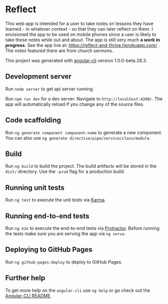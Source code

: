 # Reflect

This web app is intended for a user to take notes on lessons they have learned - in whatever context - so that they can later reflect on them. I envisioned the app to be used on mobile phones since a user is likely to take these notes while out and about. The app is still very much **a work in progress**. See the app live at: https://reflect-and-thrive.herokuapp.com/ . The notes featured there are from church sermons.

This project was generated with [angular-cli](https://github.com/angular/angular-cli) version 1.0.0-beta.28.3.

## Development server
Run `node server` to get api server running.

Run `npm run dev` for a dev server. Navigate to `http://localhost:4200/`. The app will automatically reload if you change any of the source files.


## Code scaffolding

Run `ng generate component component-name` to generate a new component. You can also use `ng generate directive/pipe/service/class/module`.

## Build

Run `ng build` to build the project. The build artifacts will be stored in the `dist/` directory. Use the `-prod` flag for a production build.

## Running unit tests

Run `ng test` to execute the unit tests via [Karma](https://karma-runner.github.io).

## Running end-to-end tests

Run `ng e2e` to execute the end-to-end tests via [Protractor](http://www.protractortest.org/).
Before running the tests make sure you are serving the app via `ng serve`.

## Deploying to GitHub Pages

Run `ng github-pages:deploy` to deploy to GitHub Pages.

## Further help

To get more help on the `angular-cli` use `ng help` or go check out the [Angular-CLI README](https://github.com/angular/angular-cli/blob/master/README.md).
